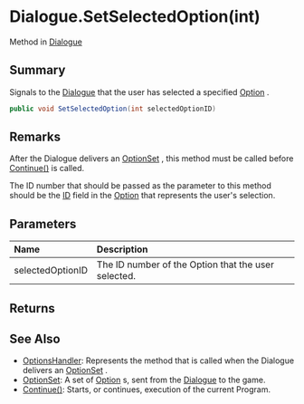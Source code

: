 # Dialogue.SetSelectedOption(int)

Method in [Dialogue](/api/csharp/yarn.dialogue.md)

## Summary


Signals to the  <a href="yarn.dialogue.md">Dialogue</a>  that the user has
selected a specified  <a href="yarn.optionset.option.md">Option</a> .


```csharp
public void SetSelectedOption(int selectedOptionID)
```

## Remarks


After the Dialogue delivers an  <a href="yarn.optionset.md">OptionSet</a> , this
method must be called before  <a href="yarn.dialogue.continue.md">Continue()</a>  is called.

The ID number that should be passed as the parameter to this
method should be the  <a href="yarn.optionset.option.id.md">ID</a>  field in
the  <a href="yarn.optionset.option.md">Option</a>  that represents the user's
selection.


## Parameters

|Name|Description|
|:---|:---|
|selectedOptionID|The ID number of the Option that the user selected.|

## Returns



## See Also

* [OptionsHandler](/api/csharp/yarn.optionshandler.md): Represents the method that is called when the Dialogue delivers an <a href="yarn.optionset.md">OptionSet</a> .
* [OptionSet](/api/csharp/yarn.optionset.md): A set of  <a href="yarn.optionset.option.md">Option</a> s, sent from the  <a href="yarn.dialogue.md">Dialogue</a>  to the game.
* [Continue\()](/api/csharp/yarn.dialogue.continue.md): Starts, or continues, execution of the current Program.

